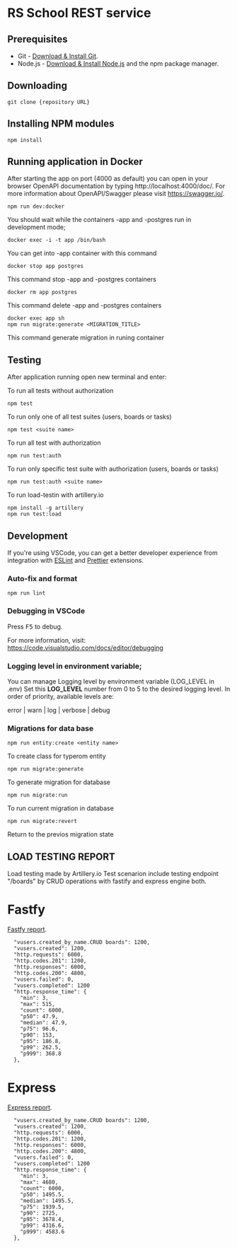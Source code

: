 # RS School REST service

## Prerequisites

- Git - [Download & Install Git](https://git-scm.com/downloads).
- Node.js - [Download & Install Node.js](https://nodejs.org/en/download/) and the npm package manager.

## Downloading

```
git clone {repository URL}
```

## Installing NPM modules

```
npm install
```

## Running application in Docker

After starting the app on port (4000 as default) you can open
in your browser OpenAPI documentation by typing http://localhost:4000/doc/.
For more information about OpenAPI/Swagger please visit https://swagger.io/.

```
npm run dev:docker 
```

You should wait while the containers -app and -postgres run in development mode;

```
docker exec -i -t app /bin/bash
```

You can get into -app container with this command

```
docker stop app postgres
```

This command stop -app and -postgres containers

```
docker rm app postgres
```

This command delete -app and -postgres containers

```
docker exec app sh
npm run migrate:generate <MIGRATION_TITLE>
```

This command generate migration in runing container

## Testing

After application running open new terminal and enter:

To run all tests without authorization

```
npm test
```

To run only one of all test suites (users, boards or tasks)

```
npm test <suite name>
```

To run all test with authorization

```
npm run test:auth
```

To run only specific test suite with authorization (users, boards or tasks)

```
npm run test:auth <suite name>
```

To run load-testin with artillery.io

```
npm install -g artillery
npm run test:load
```

## Development

If you're using VSCode, you can get a better developer experience from integration with [ESLint](https://marketplace.visualstudio.com/items?itemName=dbaeumer.vscode-eslint) and [Prettier](https://marketplace.visualstudio.com/items?itemName=esbenp.prettier-vscode) extensions.

### Auto-fix and format

```
npm run lint
```

### Debugging in VSCode

Press <kbd>F5</kbd> to debug.

For more information, visit: https://code.visualstudio.com/docs/editor/debugging


### Logging level in environment variable;

You can manage Logging level by environment variable (LOG_LEVEL in .env)
Set this **LOG_LEVEL** number from 0 to 5 to the desired logging level.
In order of priority, available levels are:

error | warn | log | verbose | debug

### Migrations for data base

```
npm run entity:create <entity name>
```

To create class for typerom entity

```
npm run migrate:generate
```

To generate migration for database

```
npm run migrate:run
```

To run current migration in database

```
npm run migrate:revert
```
Return to the previos migration state

## LOAD TESTING REPORT

Load testing made by Artillery.io
Test scenarion include testing endpoint "/boards" by CRUD operations with fastify and express engine both.

# Fastfy
[Fastfy report](./test-report/fastify/report.html).
```
  "vusers.created_by_name.CRUD boards": 1200,
  "vusers.created": 1200,
  "http.requests": 6000,
  "http.codes.201": 1200,
  "http.responses": 6000,
  "http.codes.200": 4800,
  "vusers.failed": 0,
  "vusers.completed": 1200
  "http.response_time": {
    "min": 3,
    "max": 515,
    "count": 6000,
    "p50": 47.9,
    "median": 47.9,
    "p75": 96.6,
    "p90": 153,
    "p95": 186.8,
    "p99": 262.5,
    "p999": 368.8
  },
```

# Express
[Express report](./test-report/express/report.html).
```
  "vusers.created_by_name.CRUD boards": 1200,
  "vusers.created": 1200,
  "http.requests": 6000,
  "http.codes.201": 1200,
  "http.responses": 6000,
  "http.codes.200": 4800,
  "vusers.failed": 0,
  "vusers.completed": 1200
  "http.response_time": {
    "min": 3,
    "max": 4680,
    "count": 6000,
    "p50": 1495.5,
    "median": 1495.5,
    "p75": 1939.5,
    "p90": 2725,
    "p95": 3678.4,
    "p99": 4316.6,
    "p999": 4583.6
  },
```